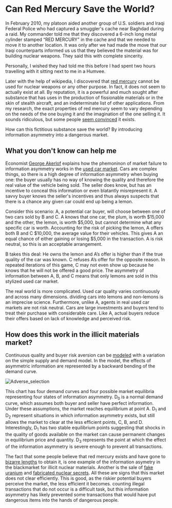 # Can Red Mercury Save the World?

In February 2010, my platoon aided another group of U.S. soldiers and Iraqi Federal Police who had captured a smuggler's cache near Baghdad during a raid. My commander told me that they discovered a 6-inch long metal cylinder stamped “RED MERCURY” in the cache and that we needed to move it to another location. It was only after we had made the move that our Iraqi counterparts informed us us that they believed the material was for building nuclear weapons. They said this with complete sincerity.

Personally, I wished they had told me this before I had spent two hours travelling with it sitting next to me in a Humvee.

Later with the help of wikipedia, I discovered that [red mercury](http://en.wikipedia.org/wiki/Red_mercury) cannot be used for nuclear weapons or any other purpose. In fact, it does not seem to actually exist at all. By reputation, it is a powerful and much sought after substance that has uses in the production of fissionable materials or in the skin of stealth aircraft, and an indeterminate list of other applications. From my research, the exact properties of red mercury seem to vary depending on the needs of the one buying it and the imagination of the one selling it. It sounds ridiculous, but some people [seem convinced](http://news.bbc.co.uk/2/hi/uk_news/5176382.stm) it exists.

How can this fictitious substance save the world? By introducing information asymmetry into a dangerous market.

## What you don't know can help me

Economist [George Akerlof](http://en.wikipedia.org/wiki/George_Akerlof) explains how the phemoninon of market failure to information asymmetry works in the [used car market](http://www.iei.liu.se/nek/730g83/artiklar/1.328833/AkerlofMarketforLemons.pdf). Cars are complex things, so there is a high degree of information asymmetry when buying one: the buyer usually has no way of knowing the quality and therefore the real value of the vehicle being sold. The seller does know, but has an incentive to conceal this information or even blatantly misrepresent it. A savvy buyer knows the seller's incentives and thus always suspects that there is a chance any given car could end up being a lemon.

Consider this scenario: A, a potential car buyer, will choose between one of two cars sold by B and C. A knows that one car, the plum,  is worth $15,000 and the other, the lemon, is  worth $5,000, but cannot determine what any specific car is worth. Accounting for the risk of picking the lemon, A offers both B and C $10,000, the average value for their vehicles. This gives A an equal chance of either gaining or losing $5,000 in the transaction. A is risk neutral, so this is an acceptable arrangement. 

B takes this deal: He owns the lemon and A’s offer is higher than if the true quality of the car was known. C refuses A’s offer for the opposite reason. In repeated iterations of this game, C may not even show up because he knows that he will not be offered a good price. The asymmetry of information between A, B, and C means that only lemons are sold in this stylized used car market.

The real world is more complicated. Used car quality varies continuously and across many dimensions. dividing cars into lemons and non-lemons is an imprecise science. Furthermore, unlike A, agents in real used car markets are not risk neutral. Cars are large investments and buyers tend to treat their purchase with considerable care. Like A, actual buyers reduce their offers based on lack of knowledge and perceived risk. 

## How does this work in the illicit materials market?

Continuous quality and buyer risk aversion can be [modeled](http://www-users.york.ac.uk/~jdh1/micro%202/lectures/me34.htm) with a variation on the simple supply and demand model. In the model, the effects of asymmetric information are represented by a backward bending of the demand curve.

![Adverse_selection](/Visuals/Adverse_selection.png)

This chart has four demand curves and four possible market equilibria representing four states of information asymmetry. D<sub>0</sub> is a normal demand curve, which assumes both buyer and seller have perfect information. Under these assumptions, the market reaches equilibrium at point A. D<sub>1</sub> and D<sub>2</sub> represent situations in which information asymmetry exists, but still allows the market to clear at the less efficient points, C, B, and D. Interestingly, D<sub>1</sub> has two stable equilibrium points suggesting that shocks in the quality of goods available on the market can cause permanent changes in equilibrium price and quantity. D<sub>3</sub> represents the point at which the effect of the information asymmetry is severe enough to prevent all transactions.
 
The fact that some people believe that red mercury exists and have gone to [bizarre lengths](http://www.abc.net.au/news/2009-04-15/red-mercury-hoax-sparks-sewing-machine-frenzy/1650990) to obtain it, is one example of the information asymetry in the blackmarket for illicit nuclear materials. Another is the sale of [fake uranium](http://www.aljazeera.com/news/asia/2014/08/bangladesh-uranium-sale-2014824144850414854.html) and [fabricated nuclear secrets](http://en.wikipedia.org/wiki/Operation_Merlin). All these are signs that this market does not clear efficiently. This is good, as the riskier potential buyers perceive the market, the less efficient it becomes. counting illegal transactions that do not occur is a difficult task, but this information asymmetry has likely prevented some transactions that would have put dangerous items into the hands of dangerous people.
